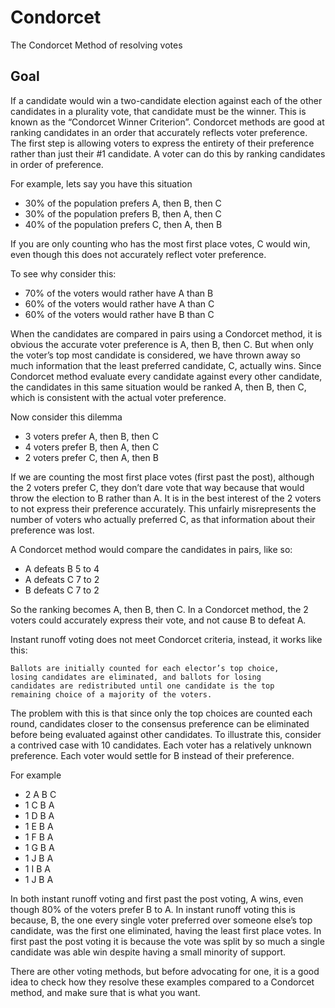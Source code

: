 # Condorcet
The Condorcet Method of resolving votes

## Goal
If a candidate would win a two-candidate election against each of the other candidates in a plurality vote, that candidate must be the winner.  This is known as the “Condorcet Winner Criterion”.  Condorcet methods are good at ranking candidates in an order that accurately reflects voter preference.  The first step is allowing voters to express the entirety of their preference rather than just their #1 candidate.  A voter can do this by ranking candidates in order of preference.

For example, lets say you have this situation

- 30% of the population prefers A, then B, then C
- 30% of the population prefers B, then A, then C
- 40% of the population prefers C, then A, then B

If you are only counting who has the most first place votes, C would win, even though this does not accurately reflect voter preference.

To see why consider this:

- 70% of the voters would rather have A than B
- 60% of the voters would rather have A than C
- 60% of the voters would rather have B than C

When the candidates are compared in pairs using a Condorcet method, it is obvious the accurate voter preference is A, then B, then C.  But when only the voter’s top most candidate is considered, we have thrown away so much information that the least preferred candidate, C, actually wins.  Since Condorcet method evaluate every candidate against every other candidate, the candidates in this same situation would be ranked A, then B, then C, which is consistent with the actual voter preference.

Now consider this dilemma

- 3 voters prefer A, then B, then C
- 4 voters prefer B, then A, then C
- 2 voters prefer C, then A, then B

If we are counting the most first place votes (first past the post), although the 2 voters prefer C, they don’t dare vote that way because that would throw the election to B rather than A.  It is in the best interest of the 2 voters to not express their preference accurately.  This unfairly misrepresents the number of voters who actually preferred C, as that information about their preference was lost.

A Condorcet method would compare the candidates in pairs, like so:

- A defeats B 5 to 4
- A defeats C 7 to 2
- B defeats C 7 to 2

So the ranking becomes A, then B, then C.  In a Condorcet method, the 2 voters could accurately express their vote, and not cause B to defeat A.

Instant runoff voting does not meet Condorcet criteria, instead, it works like this:

    Ballots are initially counted for each elector’s top choice,
    losing candidates are eliminated, and ballots for losing
    candidates are redistributed until one candidate is the top
    remaining choice of a majority of the voters.

The problem with this is that since only the top choices are counted each round, candidates closer to the consensus preference can be eliminated before being evaluated against other candidates.  To illustrate this, consider a contrived case with 10 candidates.  Each voter has a relatively unknown preference.  Each voter would settle for B instead of their preference.

For example

- 2 A B C
- 1 C B A
- 1 D B A
- 1 E B A
- 1 F B A
- 1 G B A
- 1 J B A
- 1 I B A
- 1 J B A

In both instant runoff voting and first past the post voting, A wins, even though 80% of the voters prefer B to A.  In instant runoff voting this is because, B, the one every single voter preferred over someone else’s top candidate, was the first one eliminated, having the least first place votes.  In first past the post voting it is because the vote was split by so much a single candidate was able win despite having a small minority of support.

There are other voting methods, but before advocating for one, it is a good idea to check how they resolve these examples compared to a Condorcet method, and make sure that is what you want.
